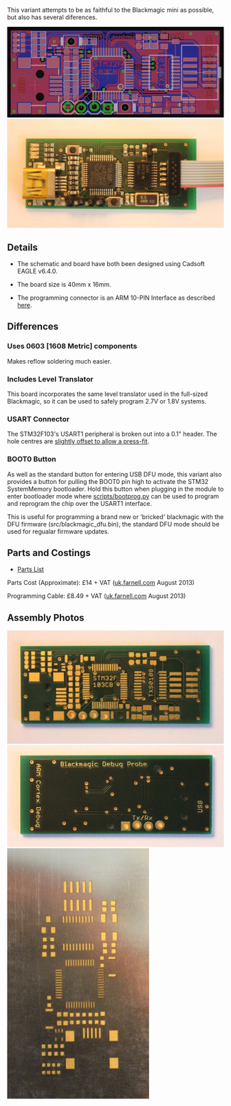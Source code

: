 This variant attempts to be as faithful to the Blackmagic mini as
possible, but also has several diferences.

![Blackmagic richardeoin PCB](blackmagic_richardeoin_board.png
 "Blackmagic richardeoin PCB")
![Blackmagic richardeoin Assembled](blackmagic_richardeoin_assembled.JPG "Blackmagic richardeoin Assembled")

## Details

* The schematic and board have both been designed using Cadsoft EAGLE
  v6.4.0.

* The board size is 40mm x 16mm.

* The programming connector is an ARM 10-PIN Interface as described
  [here](http://www.keil.com/support/man/docs/ulink2/ulink2_hw_connectors.htm).

## Differences

### Uses 0603 [1608 Metric] components

Makes reflow soldering much easier.

### Includes Level Translator

This board incorporates the same level translator used in the
full-sized Blackmagic, so it can be used to safely program 2.7V or
1.8V systems.

### USART Connector

The STM32F103's USART1 peripheral is broken out into a 0.1"
header. The hole centres are
[slightly offset to allow a press-fit](https://www.sparkfun.com/tutorials/114).

### BOOT0 Button

As well as the standard button for entering USB DFU mode, this variant
also provides a button for pulling the BOOT0 pin high to activate the
STM32 SystemMemory bootloader. Hold this button when plugging in the
module to enter bootloader mode where
[scripts/bootprog.py](scripts/bootprog.py) can be used to program and
reprogram the chip over the USART1 interface.

This is useful for programming a brand new or 'bricked' blackmagic
with the DFU firmware (src/blackmagic_dfu.bin), the standard DFU mode
should be used for regualar firmware updates.

## Parts and Costings

* [Parts List](Parts.md)

Parts Cost (Approximate): £14 + VAT
([uk.farnell.com](http://uk.farnell.com) August 2013)

Programming Cable: £8.49 + VAT
([uk.farnell.com](http://uk.farnell.com/samtec/ffsd-05-d-06-00-01-n/ribbon-cable-idc-152-4mm-grey-10way/dp/1667659)
August 2013)

## Assembly Photos

![PCB Front Side](blackmagic_richardeoin_pcb_front.JPG "PCB Front Side")
![PCB Reverse Side](blackmagic_richardeoin_pcb_reverse.JPG "PCB Reverse Side")
![PCB Stencil](blackmagic_richardeoin_stencil.JPG "PCB Stencil")
